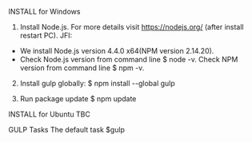 INSTALL for Windows
1. Install Node.js. For more details visit https://nodejs.org/ (after install restart PC).
JFI:
* We install Node.js version 4.4.0 x64(NPM version 2.14.20).
* Check Node.js version from command line $ node -v. Check NPM version from command line $ npm -v.

2. Install gulp globally: $ npm install --global gulp

3. Run package update $ npm update

INSTALL for Ubuntu
TBC

GULP Tasks
The default task $gulp
